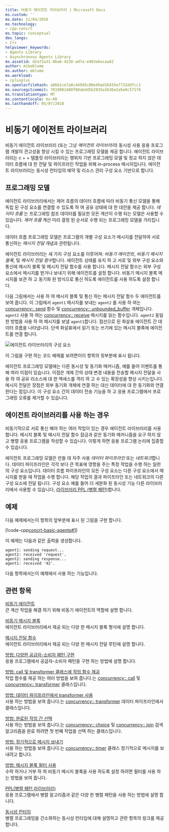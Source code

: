 ```yaml
---
title: 비동기 에이전트 라이브러리 | Microsoft Docs
ms.custom: ''
ms.date: 11/04/2016
ms.technology:
- cpp-concrt
ms.topic: conceptual
dev_langs:
- C++
helpviewer_keywords:
- Agents Library
- Asynchronous Agents Library
ms.assetid: d2a72a31-8ba6-4220-ad7a-e403a6acaa42
author: mikeblome
ms.author: mblome
ms.workload:
- cplusplus
ms.openlocfilehash: a8bb1ce7a0c449d5c09e49ad16435e7732ddfcc1
ms.sourcegitcommit: 7019081488f68abdd5b2935a3b36e2a5e8c571f8
ms.translationtype: MT
ms.contentlocale: ko-KR
ms.lasthandoff: 05/07/2018
---
```

# <a name="asynchronous-agents-library"></a>비동기 에이전트 라이브러리
비동기 에이전트 라이브러리 (또는 그냥 *에이전트 라이브러리*) 동시성 사용 응용 프로그램 개발의 견고성을 향상 시킬 수 있는 프로그래밍 모델을 제공 합니다. 에이전트 라이브러리는 c + + 템플릿 라이브러리는 행위자 기반 프로그래밍 모델 및 정교 하지 않은 데이터 흐름에 대 한 전달 및 파이프라인 작업을 위해 in-process 메시지입니다. 에이전트 라이브러리는 동시성 런타임의 예약 및 리소스 관리 구성 요소 기반으로 합니다.  
  
## <a name="programming-model"></a>프로그래밍 모델  
 에이전트 라이브러리에서는 제어 흐름의 데이터 흐름에 따라 비동기 통신 모델을 통해 독립 된 구성 요소를 연결할 수 있도록 하 여 공유 상태에 대 한 대안을 제공 합니다. *데이터 흐름* 는 프로그래밍 참조 데이터를 필요한 모든 계산이 수행 되는 모델은 사용할 수 있습니다. *제어 흐름* 계산 미리 결정 된 순서로 수행 되는 프로그래밍 모델을 가리킵니다.  
  
 데이터 흐름 프로그래밍 모델은 프로그램의 개별 구성 요소가 메시지를 전달하여 서로 통신하는 *메시지 전달* 개념과 관련됩니다.  
  
 에이전트 라이브러리는 세 가지 구성 요소를 이루어져: *비동기 에이전트*, *비동기 메시지 블록*, 및 *메시지 전달 함수*합니다. 에이전트 상태를 유지 하 고 서로 및 외부 구성 요소와 통신에 메시지 블록 및 메시지 전달 함수를 사용 합니다. 메시지 전달 함수는 외부 구성 요소에서 메시지를 받거나 보내기 위해 에이전트를 설정 합니다. 비동기 메시지 블록 메시지를 보관 하 고 동기화 된 방식으로 통신 하도록 에이전트를 사용 하도록 설정 합니다.  
  
 다음 그림에서는 사용 하 여 메시지 블록 및 통신 하는 메시지 전달 함수 두 에이전트를 보여 줍니다. 이 그림에서 `agent1` 메시지를 보내는 `agent2` 를 사용 하 여는 [concurrency:: send](reference/concurrency-namespace-functions.md#send) 함수 및 [concurrency:: unbounded_buffer](reference/unbounded-buffer-class.md) 개체입니다. `agent2` 사용 하 여는 [concurrency:: receive](reference/concurrency-namespace-functions.md#receive) 메시지를 읽는 함수입니다. `agent2` 동일한 방법을 사용 하 여 메시지를 보낼 `agent1`합니다. 점선으로 된 화살표 에이전트 간 데이터 흐름을 나타냅니다. 단색 화살표에서 읽기 또는 쓰기에 있는 메시지 블록에 에이전트를 연결 합니다.  
  
 ![에이전트 라이브러리의 구성 요소](../../parallel/concrt/media/agent_librarycomp.png "agent_librarycomp")  
  
 이 그림을 구현 하는 코드 예제를 보려면이이 항목의 뒷부분에 표시 됩니다.  
  
 에이전트 프로그래밍 모델에는 다른 동시성 및 동기화 메커니즘, 예를 들어 이벤트를 통해 여러 이점이 있습니다. 이점은 개체 간의 상태 변경 내용을 전송할 메시지 전달을 사용 하 여 공유 리소스에 대 한 액세스를 격리 하 고 수 있는 확장성을 향상 시키는입니다. 메시지 전달은 장점은 외부 동기화 개체에 연결 하는 대신 데이터에 대 한 동기화와 연결 한다는 점입니다. 이 구성 요소 간의 데이터 전송 기능을 하 고 응용 프로그램에서 프로그래밍 오류를 제거할 수 있습니다.  
  
## <a name="when-to-use-the-agents-library"></a>에이전트 라이브러리를 사용 하는 경우  
 비동기적으로 서로 통신 해야 하는 여러 작업이 있는 경우 에이전트 라이브러리를 사용 합니다. 메시지 블록 및 메시지 전달 함수 잠금과 같은 동기화 메커니즘을 요구 하지 않고 병렬 응용 프로그램을 작성할 수 있습니다. 이렇게 하면 응용 프로그램 논리에 집중할 수 있습니다.  
  
 에이전트 프로그래밍 모델은 만들 데 자주 사용 *데이터 파이프라인* 또는 *네트워크*합니다. 데이터 파이프라인은 각각 보다 큰 목표에 영향을 주는 특정 작업을 수행 하는 일련의 구성 요소입니다. 데이터 흐름 파이프라인의 모든 구성 요소는 다른 구성 요소에서 메시지를 받을 때 작업을 수행 합니다. 해당 작업의 결과 파이프라인 또는 네트워크의 다른 구성 요소에 전달 됩니다. 구성 요소 예를 들어 더 세분화 된 동시성 기능 다른 라이브러리에서 사용할 수 있습니다, [라이브러리 PPL (병렬 패턴)](../../parallel/concrt/parallel-patterns-library-ppl.md)합니다.  
  
## <a name="example"></a>예제  
 다음 예제에서는이 항목의 앞부분에 표시 된 그림을 구현 합니다.  
  
 [!code-cpp[concrt-basic-agents#1](../../parallel/concrt/codesnippet/cpp/asynchronous-agents-library_1.cpp)]  
  
 이 예제는 다음과 같은 출력을 생성합니다.  
  
```Output  
agent1: sending request...  
agent2: received 'request'.  
agent2: sending response...  
agent1: received '42'.  
```  
  
 다음 항목에서는이 예제에서 사용 하는 기능입니다.  
  
## <a name="related-topics"></a>관련 항목  
 [비동기 에이전트](../../parallel/concrt/asynchronous-agents.md)  
 큰 계산 작업을 해결 하기 위해 비동기 에이전트의 역할에 설명 합니다.  
  
 [비동기 메시지 블록](../../parallel/concrt/asynchronous-message-blocks.md)  
 에이전트 라이브러리에서 제공 되는 다양 한 메시지 블록 형식에 설명 합니다.  
  
 [메시지 전달 함수](../../parallel/concrt/message-passing-functions.md)  
 에이전트 라이브러리에서 제공 되는 다양 한 메시지 전달 루틴에 설명 합니다.  
  
 [방법: 다양한 공급자-소비자 패턴 구현](../../parallel/concrt/how-to-implement-various-producer-consumer-patterns.md)  
 응용 프로그램에서 공급자-소비자 패턴을 구현 하는 방법에 설명 합니다.  
  
 [방법: call 및 transformer 클래스에 작업 함수 제공](../../parallel/concrt/how-to-provide-work-functions-to-the-call-and-transformer-classes.md)  
 작업 함수를 제공 하는 여러 방법을 보여 줍니다.는 [concurrency:: call](../../parallel/concrt/reference/call-class.md) 및 [concurrency:: transformer](../../parallel/concrt/reference/transformer-class.md) 클래스입니다.  
  
 [방법: 데이터 파이프라인에서 transformer 사용](../../parallel/concrt/how-to-use-transformer-in-a-data-pipeline.md)  
 사용 하는 방법을 보여 줍니다.는 [concurrency:: transformer](../../parallel/concrt/reference/transformer-class.md) 데이터 파이프라인에서 클래스입니다.  
  
 [방법: 완료된 작업 간 선택](../../parallel/concrt/how-to-select-among-completed-tasks.md)  
 사용 하는 방법을 보여 줍니다.는 [concurrency:: choice](../../parallel/concrt/reference/choice-class.md) 및 [concurrency:: join](../../parallel/concrt/reference/join-class.md) 검색 알고리즘을 완료 하려면 첫 번째 작업을 선택 하는 클래스입니다.  
  
 [방법: 정기적으로 메시지 보내기](../../parallel/concrt/how-to-send-a-message-at-a-regular-interval.md)  
 사용 하는 방법을 보여 줍니다.는 [concurrency:: timer](../../parallel/concrt/reference/timer-class.md) 클래스 정기적으로 메시지를 보내려고 합니다.  
  
 [방법: 메시지 블록 필터 사용](../../parallel/concrt/how-to-use-a-message-block-filter.md)  
 수락 하거나 거부 하 여 비동기 메시지 블록을 사용 하도록 설정 하려면 필터를 사용 하는 방법을 보여 줍니다.  
  
 [PPL(병렬 패턴 라이브러리)](../../parallel/concrt/parallel-patterns-library-ppl.md)  
 응용 프로그램에서 병렬 알고리즘과 같은 다양 한 병렬 패턴을 사용 하는 방법에 설명 합니다.  
  
 [동시성 런타임](../../parallel/concrt/concurrency-runtime.md)  
 병렬 프로그래밍을 간소화하는 동시성 런타임에 대해 설명하고 관련 항목의 링크를 제공합니다.

